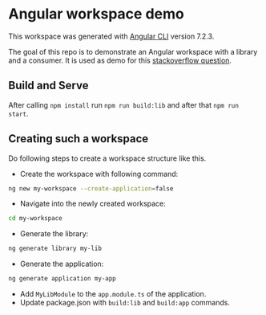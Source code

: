 # Angular workspace demo

This workspace was generated with [Angular CLI](https://github.com/angular/angular-cli) version 7.2.3.

The goal of this repo is to demonstrate an Angular workspace with a library and a consumer. It is used as demo for this [stackoverflow question](https://stackoverflow.com/questions/58997143/why-cant-i-build-an-angular-app-that-references-an-internal-angular-library).

## Build and Serve
After calling `npm install` run `npm run build:lib` and after that `npm run start`.

## Creating such a workspace
Do following steps to create a workspace structure like this.
- Create the workspace with following command:
```bash
ng new my-workspace --create-application=false
```
- Navigate into the newly created workspace:
```bash
cd my-workspace
```
- Generate the library:
```bash
ng generate library my-lib
```
- Generate the application:
```bash
ng generate application my-app
```
- Add `MyLibModule` to the `app.module.ts` of the application.
- Update package.json with `build:lib` and `build:app` commands.
